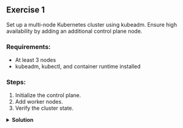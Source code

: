## Exercise 1

Set up a multi-node Kubernetes cluster using kubeadm. Ensure high availability by adding an additional control plane node.

### Requirements:
- At least 3 nodes
- kubeadm, kubectl, and container runtime installed

### Steps:
1. Initialize the control plane.
2. Add worker nodes.
3. Verify the cluster state.

<details>
  <summary><strong>Solution</strong></summary>

1. Run `kubeadm init` on the first control plane node.
2. Join worker nodes using the token provided by kubeadm.
3. Add additional control plane nodes using `kubeadm join --control-plane`.

</details>
